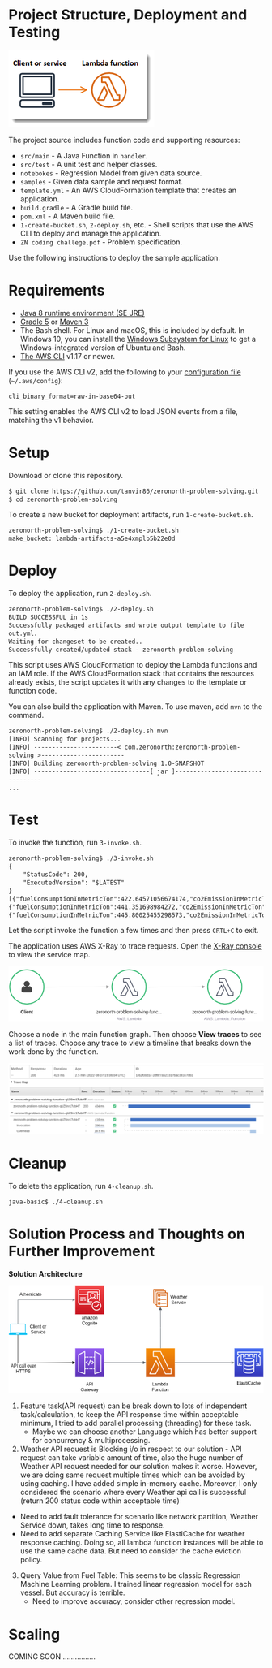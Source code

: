 # Project Structure, Deployment and Testing

![Architecture](images/sample-java-basic.png)

The project source includes function code and supporting resources:
- `src/main` - A Java Function in `handler`.
- `src/test` - A unit test and helper classes.
- `notebokes` - Regression Model from given data source.
- `samples` - Given data sample and request format.
- `template.yml` - An AWS CloudFormation template that creates an application.
- `build.gradle` - A Gradle build file.
- `pom.xml` - A Maven build file.
- `1-create-bucket.sh`, `2-deploy.sh`, etc. - Shell scripts that use the AWS CLI to deploy and manage the application.
- `ZN coding challege.pdf` - Problem specification.

Use the following instructions to deploy the sample application.

# Requirements
- [Java 8 runtime environment (SE JRE)](https://www.oracle.com/java/technologies/javase-downloads.html)
- [Gradle 5](https://gradle.org/releases/) or [Maven 3](https://maven.apache.org/docs/history.html)
- The Bash shell. For Linux and macOS, this is included by default. In Windows 10, you can install the [Windows Subsystem for Linux](https://docs.microsoft.com/en-us/windows/wsl/install-win10) to get a Windows-integrated version of Ubuntu and Bash.
- [The AWS CLI](https://docs.aws.amazon.com/cli/latest/userguide/cli-chap-install.html) v1.17 or newer.

If you use the AWS CLI v2, add the following to your [configuration file](https://docs.aws.amazon.com/cli/latest/userguide/cli-configure-files.html) (`~/.aws/config`):

```
cli_binary_format=raw-in-base64-out
```

This setting enables the AWS CLI v2 to load JSON events from a file, matching the v1 behavior.

# Setup
Download or clone this repository.

    $ git clone https://github.com/tanvir86/zeronorth-problem-solving.git
    $ cd zeronorth-problem-solving

To create a new bucket for deployment artifacts, run `1-create-bucket.sh`.

    zeronorth-problem-solving$ ./1-create-bucket.sh
    make_bucket: lambda-artifacts-a5e4xmplb5b22e0d

# Deploy
To deploy the application, run `2-deploy.sh`.

    zeronorth-problem-solving$ ./2-deploy.sh
    BUILD SUCCESSFUL in 1s
    Successfully packaged artifacts and wrote output template to file out.yml.
    Waiting for changeset to be created..
    Successfully created/updated stack - zeronorth-problem-solving

This script uses AWS CloudFormation to deploy the Lambda functions and an IAM role. If the AWS CloudFormation stack that contains the resources already exists, the script updates it with any changes to the template or function code.

You can also build the application with Maven. To use maven, add `mvn` to the command.

    zeronorth-problem-solving$ ./2-deploy.sh mvn
    [INFO] Scanning for projects...
    [INFO] -----------------------< com.zeronorth:zeronorth-problem-solving >-----------------------
    [INFO] Building zeronorth-problem-solving 1.0-SNAPSHOT
    [INFO] --------------------------------[ jar ]---------------------------------
    ...

# Test
To invoke the function, run `3-invoke.sh`.

    zeronorth-problem-solving$ ./3-invoke.sh
    {
        "StatusCode": 200,
        "ExecutedVersion": "$LATEST"
    }
    [{"fuelConsumptionInMetricTon":422.64571056674174,"co2EmissionInMetricTon":1316.1187773685406,"eco":true},{"fuelConsumptionInMetricTon":441.351698984272,"co2EmissionInMetricTon":1374.36922683492,"eco":false},{"fuelConsumptionInMetricTon":445.80025455298573,"co2EmissionInMetricTon":1388.2220292407474,"eco":false}]

Let the script invoke the function a few times and then press `CRTL+C` to exit.

The application uses AWS X-Ray to trace requests. Open the [X-Ray console](https://console.aws.amazon.com/xray/home#/service-map) to view the service map.

![Service Map](images/service-map.png)

Choose a node in the main function graph. Then choose **View traces** to see a list of traces. Choose any trace to view a timeline that breaks down the work done by the function.

![Trace](images/trace.png)


# Cleanup
To delete the application, run `4-cleanup.sh`.

    java-basic$ ./4-cleanup.sh


# Solution Process and Thoughts on Further Improvement
**Solution Architecture**

![Solution Architecture](images/Solution%20Architecture.png)

1. Feature task(API request) can be break down to lots of independent task/calculation, to keep the API response time within acceptable minimum, I tried to add parallel processing (threading) for these task.
   - Maybe we can choose another Language which has better support for concurrency & multiprocessing.
2. Weather API request is Blocking i/o in respect to our solution - API request can take variable amount of time, also the huge number of Weather API request needed for our solution makes it worse. However, we are doing same request multiple times which can be avoided by using caching. I have added simple in-memory cache. Moreover, I only considered the scenario where every Weather api call is successful (return 200 status code within acceptable time)
  - Need to add fault tolerance for scenario like network partition, Weather Service down, takes long time to response.
  - Need to add separate Caching Service like ElastiCache for weather response caching. Doing so, all lambda function instances will be able to use the same cache data. But need to consider the cache eviction policy.
3. Query Value from Fuel Table: This seems to be classic Regression Machine Learning problem. I trained linear regression model for each vessel. But accuracy is terrible.
   - Need to improve accuracy, consider other regression model.

# Scaling
COMING SOON ................

